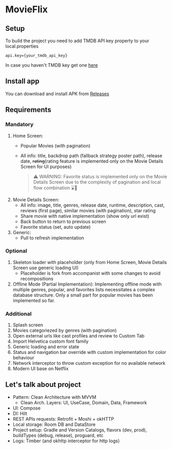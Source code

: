 # MovieFlix

## Setup
To build the project you need to add TMDB API key property to your local.properties

`api.key={your_tmdb_api_key}`

In case you haven't TMDB key get one [here](https://www.themoviedb.org/settings/api)

## Install app
You can download and install APK from [Releases](https://github.com/Tzelalis/MovieFlix/releases)

## Requirements
### Mandatory
1. Home Screen:
    - Popular Movies (with pagination)
    - All info: title, backdrop path (fallback strategy poster path), release date, ~~rating~~(rating feature is implemented only on the Movie Details Screen for UI purposes)
      
      > :warning: WARNING: Favorite status is implemented only on the Movie Details Screen due to the complexity of pagination and local flow combination :hourglass::shrug:
2. Movie Details Screen:
     - All info: image, title, genres, release date, runtime, description, cast, reviews (first page), similar movies (with pagination), star rating
     - Share movie with native implementation (show only url exist)
     - Back button to return to previous screen
     - Favorite status (set, auto update)
3. Generic:
     - Pull to refresh implementation
     
### Optional
  1. Skeleton loader with placeholder (only from Home Screen, Movie Details Screen use generic loading UI)
      - Placeholder is fork from accompanist with some changes to avoid recompositions
  3. Offline Mode (Partial Implementation): Implementing offline mode with multiple genres, popular, and favorites lists necessitates a complex database structure. Only a small part for popular movies has been implemented so far.

### Additional
  1. Splash screen
  2. Movies categoriezed by genres (with pagination)
  3. Open external urls like cast profiles and review to Custom Tab
  4. Import Helvetica custom font family
  5. Generic loading and error state
  6. Status and navigation bar override with custom implementation for color behaviour
  7. Network interceptor to throw custom exception for no available network 
  8. Modern UI base on Netflix

## Let's talk about project
- Pattern: Clean Architecture with MVVM 
  - Clean Arch. Layers: UI, UseCase, Domain, Data, Framework
- UI: Compose
- DI: Hilt
- REST APIs requests: Retrofit + Moshi + okHTTP
- Local storage: Room DB and DataStore
- Project setup: Gradle and Version Catalogs, flavors (dev, prod), buildTypes (debug, release), proguard, etc
- Logs: Timber (and okhttp interceptor for http logs)
